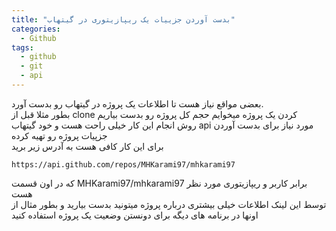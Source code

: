 ```yaml
---
title: "بدست آوردن جزيیات یک ریپازیتوری در گیتهاب"
categories:
  - Github
tags:
  - github
  - git
  - api
---
```


بعضی مواقع نیاز هست تا اطلاعات یک پروژه در گیتهاب رو بدست آورد.
<br />
بطور مثلا قبل از clone کردن یک پروژه میخوایم حجم کل پروژه رو بدست بیاریم
<br />
روش انجام این کار خیلی راحت هست و خود گیتهاب api مورد نیاز برای بدست آوردن جزپیات پروژه رو تهیه کرده
<br />
برای این کار کافی هست به آدرس زیر برید

```shell
https://api.github.com/repos/MHKarami97/mhkarami97
```

که در اون قسمت MHKarami97/mhkarami97 برابر کاربر و ریپازیتوری مورد نظر هست
<br />
توسط این لینک اطلاعات خیلی بیشتری درباره پروژه میتونید بدست بیارید و بطور مثال از اونها در برنامه های دیگه برای دونستن وضعیت یک پروژه استفاده کنید
